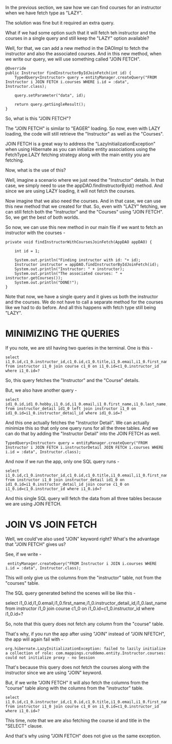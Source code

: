 In the previous section, we saw how we can find courses for an instructor when we have fetch type as "LAZY".

The solution was fine but it required an extra query.

What if we had some option such that it will fetch teh instructor and the courses in a single query and still keep the "LAZY" option available?

Well, for that, we can add a new method in the DAOImpl to fetch the instructor and also the associated courses. And in this new method, when we write our query, we will use something called "JOIN FETCH".

    @Override
    public Instructor findInstructorByIdJoinFetch(int id) {
        TypedQuery<Instructor> query = entityManager.createQuery("FROM Instructor i JOIN FETCH i.courses WHERE i.id = :data", Instructor.class);

        query.setParameter("data", id);

        return query.getSingleResult();
    }

So, what is this "JOIN FETCH"?

The "JOIN FETCH" is similar to "EAGER" loading. So now, even with LAZY loading, the code will still retrieve the "Instructor" as well as the "Courses".

JOIN FETCH is a great way to address the "LazyInitializationException" when using Hibernate as you can initialize entity associations using the FetchType.LAZY fetching strategy along with the main entity you are fetching.

Now, what is the use of this?

Well, imagine a scenario where we just need the "Instructor" details. In that case, we simply need to use the appDAO.findInstructorByid() method. And since we are using LAZY loading, it will not fetch the courses.

Now imagine that we also need the courses. And in that case, we can use this new method that we created for that. So, even with "LAZY" fetching, we can still fetch both the "Instructor" and the "Courses" using "JOIN FETCH". So, we get the best of both worlds.

So now, we can use this new method in our main file if we want to fetch an instructor with the courses - 

    private void findInstructorWithCoursesJoinFetch(AppDAO appDAO) {

		int id = 1;

		System.out.println("Finding instructor with id: "+ id);
		Instructor instructor = appDAO.findInstructorByIdJoinFetch(id);
		System.out.println("Instructor: " + instructor);
		System.out.println("The associated courses: " + instructor.getCourses());
		System.out.println("DONE!");
	}

Note that now, we have a single query and it gives us both the instructor and the courses. We do not have to call a separate method for the courses like we had to do before. And all this happens with fetch type still being "LAZY".

# MINIMIZING THE QUERIES

If you note, we are stil having two queries in the terminal. One is this - 
    
    select i1_0.id,c1_0.instructor_id,c1_0.id,c1_0.title,i1_0.email,i1_0.first_name,i1_0.instructor_detail_id,i1_0.last_name from instructor i1_0 join course c1_0 on i1_0.id=c1_0.instructor_id where i1_0.id=?

So, this query fetches the "Instructor" and the "Course" details.

But, we also have another query - 

    select id1_0.id,id1_0.hobby,i1_0.id,i1_0.email,i1_0.first_name,i1_0.last_name,id1_0.youtube_channel from instructor_detail id1_0 left join instructor i1_0 on id1_0.id=i1_0.instructor_detail_id where id1_0.id=?

And this one actually fetches the "Instructor Detail". We can actually minimize this so that only one query runs for all the three tables. And we can do that by adding the "Instructor Detail" into the JOIN FETCH as well.

    TypedQuery<Instructor> query = entityManager.createQuery("FROM Instructor i JOIN FETCH i.instructorDetail JOIN FETCH i.courses WHERE i.id = :data", Instructor.class);

And now if we run the app, only one SQL query runs - 

    select i1_0.id,c1_0.instructor_id,c1_0.id,c1_0.title,i1_0.email,i1_0.first_name,id1_0.id,id1_0.hobby,id1_0.youtube_channel,i1_0.last_name from instructor i1_0 join instructor_detail id1_0 on id1_0.id=i1_0.instructor_detail_id join course c1_0 on i1_0.id=c1_0.instructor_id where i1_0.id=?

And this single SQL query will fetch the data from all three tables because we are using JOIN FETCH.

# JOIN VS JOIN FETCH

Well, we could've also used "JOIN" keyword right? What's the advantage that "JOIN FETCH" gives us?

See, if we write - 

     entityManager.createQuery("FROM Instructor i JOIN i.courses WHERE i.id = :data", Instructor.class);

This will only give us the columns from the "instructor" table, not from the "courses" table.

The SQL query generated behind the scenes will be like this - 

   select i1_0.id,i1_0.email,i1_0.first_name,i1_0.instructor_detail_id,i1_0.last_name from instructor i1_0 join course c1_0 on i1_0.id=c1_0.instructor_id where i1_0.id=?

So, note that this query does not fetch any column from the "course" table.

That's why, if you run the app after using "JOIN" instead of "JOIN NFETCH", the app will again fail with - 

    org.hibernate.LazyInitializationException: failed to lazily initialize a collection of role: com.mappings.cruddemo.entity.Instructor.courses: could not initialize proxy - no Session

That's because this query does not fetch the courses along with the instructor since we are using "JOIN" keyword. 

But, if we write "JOIN FETCH" it will also fetch the columns from the "course" table along with the columns from the "instructor" table.

    select i1_0.id,c1_0.instructor_id,c1_0.id,c1_0.title,i1_0.email,i1_0.first_name,i1_0.instructor_detail_id,i1_0.last_name from instructor i1_0 join course c1_0 on i1_0.id=c1_0.instructor_id where i1_0.id=?

This time, note that we are also fetching the course id and title in the "SELECT" clause.

And that's why using "JOIN FETCH" does not give us the same exception.
